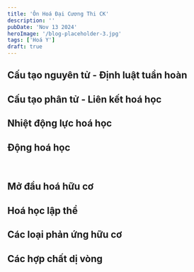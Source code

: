 ```yaml
---
title: 'Ôn Hoá Đại Cương Thi CK'
description: ''
pubDate: 'Nov 13 2024'
heroImage: '/blog-placeholder-3.jpg'
tags: ['Hoá Y']
draft: true
---
```


## Cấu tạo nguyên tử - Định luật tuần hoàn

## Cấu tạo phân tử - Liên kết hoá học

## Nhiệt động lực hoá học

## Động hoá học

<br>

## Mở đầu hoá hữu cơ

## Hoá học lập thể

## Các loại phản ứng hữu cơ

## Các hợp chất dị vòng
